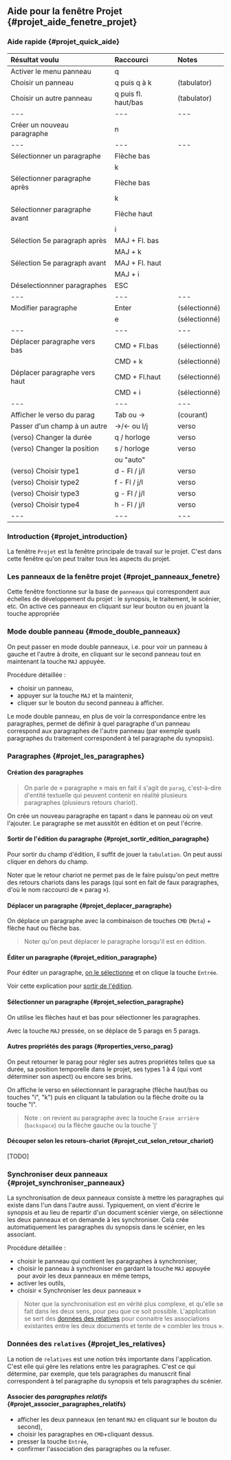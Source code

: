 ## Aide pour la fenêtre Projet {#projet_aide_fenetre_projet}

### Aide rapide {#projet_quick_aide}

| Résultat voulu                | Raccourci | Notes |
| :---------------------------- | :------------- | :----- |
| Activer le menu panneau       | q               | |
| Choisir un panneau            | q puis q à k    | (tabulator) |
| Choisir un autre panneau      | q puis fl. haut/bas | (tabulator)|
| --- | --- | --- |
| Créer un nouveau paragraphe   | n | |
| --- | --- | --- |
| Sélectionner un paragraphe    | Flèche bas | |
|                               | k          | |
| Sélectionner paragraphe après | Flèche bas | |
|                               | k           | |
| Sélectionner paragraphe avant | Flèche haut | |
|                               | i           | |
| Sélection 5e paragraph après  | MAJ + Fl. bas | |
|                               | MAJ + k     | |
| Sélection 5e paragraph avant  | MAJ + Fl. haut | |
|                               | MAJ + i     | |
| Déselectionnner paragraphes   | ESC         | |
| --- | --- | --- |
| Modifier paragraphe           | Enter         | (sélectionné)|
|                               | e             | (sélectionné) |
| --- | --- | --- |
| Déplacer paragraphe vers bas  | CMD + Fl.bas  | (sélectionné) |
|                               | CMD + k       | (sélectionné) |
| Déplacer paragraphe vers haut | CMD + Fl.haut | (sélectionné) |
|                               | CMD + i       | (sélectionné) |
| --- | --- | --- |
| Afficher le verso du parag    | Tab ou ->     | (courant) |
| Passer d'un champ à un autre  | ->/<- ou l/j  | verso |
| (verso) Changer la durée      | q / horloge   | verso |
| (verso) Changer la position   | s / horloge   | verso |
|                               | ou "auto"     |       |
| (verso) Choisir type1         | d - Fl / j/l  | verso |
| (verso) Choisir type2         | f - Fl / j/l  | verso |
| (verso) Choisir type3         | g - Fl / j/l  | verso |
| (verso) Choisir type4         | h - Fl / j/l  | verso |
| --- | --- | --- |

### Introduction {#projet_introduction}

La fenêtre `Projet` est la fenêtre principale de travail sur le projet. C'est dans cette fenêtre qu'on peut traiter tous les aspects du projet.

### Les panneaux de la fenêtre projet {#projet_panneaux_fenetre}

Cette fenêtre fonctionne sur la base de `panneaux` qui correspondent aux échelles de développement du projet : le synopsis, le traitement, le scénier, etc. On active ces panneaux en cliquant sur leur bouton ou en jouant la touche appropriée

### Mode double panneau {#mode_double_panneaux}

On peut passer en mode double panneaux, i.e. pour voir un panneau à gauche et l'autre à droite, en cliquant sur le second panneau tout en maintenant la touche `MAJ` appuyée.

Procédure détaillée :

* choisir un panneau,
* appuyer sur la touche `MAJ` et la maintenir,
* cliquer sur le bouton du second panneau à afficher.

Le mode double panneau, en plus de voir la correspondance entre les paragraphes, permet de définir à quel paragraphe d'un panneau correspond aux paragraphes de l'autre panneau (par exemple quels paragraphes du traitement correspondent à tel paragraphe du synopsis).


### Paragraphes {#projet_les_paragraphes}

#### Création des paragraphes

> On parle de « paragraphe » mais en fait il s'agit de `parag`, c'est-à-dire d'entité textuelle qui peuvent contenir en réalité plusieurs paragraphes (plusieurs retours chariot).

On crée un nouveau paragraphe en tapant `n` dans le panneau où on veut l'ajouter. Le paragraphe se met aussitôt en édition et on peut l'écrire.

#### Sortir de l'édition du paragraphe {#projet_sortir_edition_paragraphe}

Pour sortir du champ d'édition, il suffit de jouer la `tabulation`. On peut aussi cliquer en dehors du champ.

Noter que le retour chariot ne permet pas de le faire puisqu'on peut mettre des retours chariots dans les parags (qui sont en fait de faux paragraphes, d'où le nom raccourci de « parag »).

#### Déplacer un paragraphe {#projet_deplacer_paragraphe}

On déplace un paragraphe avec la combinaison de touches `CMD` (`Meta`) + flèche haut ou flèche bas.

> Noter qu'on peut déplacer le paragraphe lorsqu'il est en édition.

#### Éditer un paragraphe {#projet_edition_paragraphe}

Pour éditer un paragraphe, [on le sélectionne](#projet_selection_paragraphe) et on clique la touche `Entrée`.

Voir cette explication pour [sortir de l'édition](#projet_sortir_edition_paragraphe).

#### Sélectionner un paragraphe {#projet_selection_paragraphe}

On utilise les flèches haut et bas pour sélectionner les paragraphes.

Avec la touche `MAJ` pressée, on se déplace de 5 parags en 5 parags.

#### Autres propriétés des parags {#properties_verso_parag}

On peut retourner le parag pour régler ses autres propriétés telles que sa durée, sa position temporelle dans le projet, ses types 1 à 4 (qui vont déterminer son aspect) ou encore ses brins.

On affiche le verso en sélectionnant le paragraphe (flèche haut/bas ou touches "i", "k") puis en cliquant la tabulation ou la flèche droite ou la touche "l".

> Note : on revient au paragraphe avec la touche `Erase arrière` (`backspace`) ou la flèche gauche ou la touche 'j'

#### Découper selon les retours-chariot {#projet_cut_selon_retour_chariot}

[TODO]

### Synchroniser deux panneaux {#projet_synchroniser_panneaux}

La synchronisation de deux panneaux consiste à mettre les paragraphes qui existe dans l'un dans l'autre aussi. Typiquement, on vient d'écrire le synopsis et au lieu de repartir d'un document scénier vierge, on sélectionne les deux panneaux et on demande à les synchroniser. Cela crée automatiquement les paragraphes du synopsis dans le scénier, en les associant.

Procédure détaillée :

* choisir le panneau qui contient les paragraphes à synchroniser,
* choisir le panneau à synchroniser en gardant la touche `MAJ` appuyée pour avoir les deux panneaux en même temps,
* activer les outils,
* choisir « Synchroniser les deux panneaux »

> Noter que la synchronisation est en vérité plus complexe, et qu'elle se fait dans les deux sens, pour peu que ce soit possible. L'application se sert des [données des relatives](#projet_les_relatives) pour connaitre les associations existantes entre les deux documents et tente de « combler les trous ».


### Données des `relatives` {#projet_les_relatives}

La notion de `relatives` est une notion très importante dans l'application. C'est elle qui gère les relations entre les paragraphes. C'est ce qui détermine, par exemple, que tels paragraphes du manuscrit final correspondent à tel paragraphe du synopsis et tels paragraphes du scénier.

#### Associer des *paragraphes relatifs* {#projet_associer_paragraphes_relatifs}

* afficher les deux panneaux (en tenant `MAJ` en cliquant sur le bouton du second),
* choisir les paragraphes en `CMD`+cliquant dessus.
* presser la touche `Entrée`,
* confirmer l'association des paragraphes ou la refuser.
